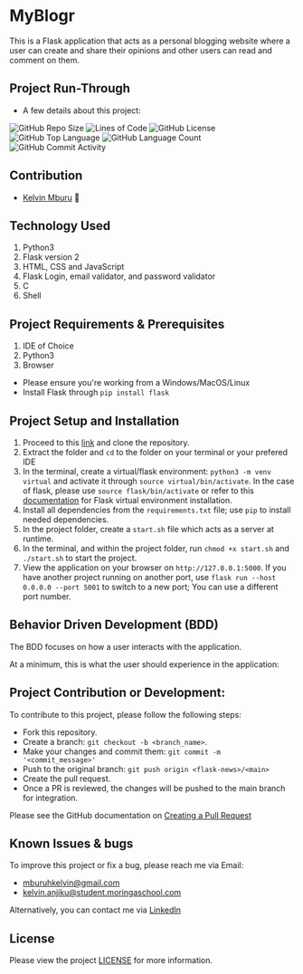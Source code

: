 # MyBlogr
This is a Flask application that acts as a personal blogging website where a user can create and share their opinions and other users can read and comment on them.

<!-- ![Site Screenshot](flaskblog/static/profile_pics/Flask-Blog.png) -->

## Project Run-Through
* A few details about this project:

![GitHub Repo Size](https://img.shields.io/github/repo-size/kelvinmburu/my-blogr)
![Lines of Code](https://img.shields.io/tokei/lines/github/kelvinmburu/my-blogr)
![GitHub License](https://img.shields.io/github/license/kelvinmburu/my-blogr)
![GitHub Top Language](https://img.shields.io/github/languages/top/kelvinmburu/my-blogr)
![GitHub Language Count](https://img.shields.io/github/languages/count/kelvinmburu/my-blogr)
![GitHub Commit Activity](https://img.shields.io/github/commit-activity/w/kelvinmburu/my-blogr)

## Contribution
- [Kelvin Mburu](https://github.com/kelvinmburu) 📖

## Technology Used

1. Python3
2. Flask version 2
3. HTML, CSS and JavaScript
4. Flask Login, email validator, and password validator
5. C
6. Shell

## Project Requirements & Prerequisites

1. IDE of Choice
2. Python3
3. Browser

* Please ensure you're working from a Windows/MacOS/Linux
* Install Flask through `pip install flask`

## Project Setup and Installation

1. Proceed to this [link](https://github.com/kelvinmburu/my-blogr.git) and clone the repository.
2. Extract the folder and `cd` to the folder on your terminal or your prefered IDE
3. In the terminal, create a virtual/flask environment: `python3 -m venv virtual` and activate it through `source virtual/bin/activate`. In the case of flask, please use `source flask/bin/activate` or refer to this [documentation](https://stackoverflow.com/questions/31252791/flask-importerror-no-module-named-flask) for Flask virtual environment installation.
4. Install all dependencies from the `requirements.txt` file; use `pip` to install needed dependencies.
5. In the project folder, create a `start.sh` file which acts as a server at runtime.
6. In the terminal, and within the project folder, run `chmod +x start.sh` and `./start.sh` to start the project.
7. View the application on your browser on `http://127.0.0.1:5000`. If you have another project running on another port, use `flask run --host 0.0.0.0 --port 5001` to switch to a new port; You can use a different port number.

## Behavior Driven Development (BDD)

The BDD focuses on how a user interacts with the application.

At a minimum, this is what the user should experience in the application:


## Project Contribution or Development:

To contribute to this project, please follow the following steps:
* Fork this repository.
* Create a branch: `git checkout -b <branch_name>`.
* Make your changes and commit them: `git commit -m '<commit_message>'`
* Push to the original branch: `git push origin <flask-news>/<main>`
* Create the pull request.
* Once a PR is reviewed, the changes will be pushed to the main branch for integration.

Please see the GitHub documentation on [Creating a Pull Request](https://help.github.com/en/github/collaborating-with-issues-and-pull-requests/creating-a-pull-request)

## Known Issues & bugs

To improve this project or fix a bug, please reach me via Email:
* [mburuhkelvin@gmail.com](mailto:mburuhkelvin@gmail.com)
* [kelvin.anjiku@student.moringaschool.com](mailto:kelvin.anjiku@student.moringaschool.com)

Alternatively, you can contact me via [LinkedIn](https://www.linkedin.com/in/kelvin-m-560a25135/)

## License

Please view the project [LICENSE](LICENSE) for more information.
